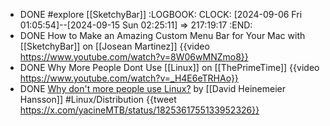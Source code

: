 - DONE #explore [[SketchyBar]]
  :LOGBOOK:
  CLOCK: [2024-09-06 Fri 01:05:54]--[2024-09-15 Sun 02:25:11] =>  217:19:17
  :END:
- DONE How to Make an Amazing Custom Menu Bar for Your Mac with [[SketchyBar]] on [[Josean Martinez]]
  {{video https://www.youtube.com/watch?v=8W06wMNZmo8}}
- DONE Why More People Dont Use [[Linux]] on [[ThePrimeTime]]
  {{video https://www.youtube.com/watch?v=_H4E6eTRHAo}}
- DONE [Why don't more people use Linux?](https://world.hey.com/dhh/why-don-t-more-people-use-linux-33b75f53) by [[David Heinemeier Hansson]] #Linux/Distribution
  {{tweet https://x.com/yacineMTB/status/1825361755133952326}}